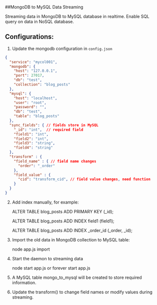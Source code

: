 ##MongoDB to MySQL Data Streaming

Streaming data in MongoDB to MySQL database in realtime. Enable SQL query on
data in NoSQL database.

## Configurations:

1. Update the mongodb configuration in `config.json`

```json
{
  "service": "mycol001",
  "mongodb": {
    "host": "127.0.0.1",
    "port": 27017,
    "db": "test",
    "collection": "blog_posts"
  },
  "mysql": {
    "host": "localhost",
    "user": "root",
    "password": "",
    "db": "test",
    "table": "blog_posts"
  },
  "sync_fields": { // fields store in MySQL
    "_id": "int",  // required field
    "field1": "int",
    "field2": "int",
    "field3": "string",
    "field4": "string"
  },
  "transform" : {
    "field_name" : { // field name changes
      "order": "_order"
    },
    "field_value" : {
      "cid": "transform_cid", // field value changes, need function
    }
  }
}
```

2. Add index manually, for example:

    ALTER TABLE blog_posts ADD PRIMARY KEY (_id);

    ALTER TABLE blog_posts ADD INDEX field1 (field1);

    ALTER TABLE blog_posts ADD INDEX _order_id (_order, _id);

3. Import the old data in MongoDB collection to MySQL table:

    node app.js import

4. Start the daemon to streaming data

    node start app.js or forever start app.js

5. A MySQL table mongo_to_mysql will be created to store required information.

6. Update the transform() to change field names or modify values during streaming.
